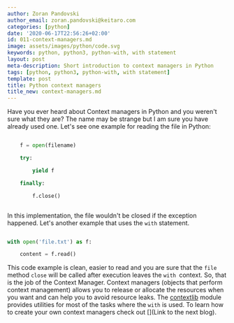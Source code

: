 ```yaml
---
author: Zoran Pandovski
author_email: zoran.pandovski@keitaro.com
categories: [python]
date: '2020-06-17T22:56:26+02:00'
id: 011-context-managers.md
image: assets/images/python/code.svg
keywords: python, python3, python-with, with statement
layout: post
meta-description: Short introduction to context managers in Python
tags: [python, python3, python-with, with statement]
template: post
title: Python context managers
title_new: context-managers.md
---
```




Have you ever heard about Context managers in Python and you weren't sure what they are? The name may be strange but I am sure you have already used one. Let's see one example for reading the file in Python:



```python

    f = open(filename)

    try:

        yield f

    finally:

        f.close()



```

In this implementation, the file wouldn't be closed if the exception happened. Let's another example that uses the `with` statement.



```python

with open('file.txt') as f:

    content = f.read()

```



This code example is clean, easier to read and you are sure that the `file` method `close` will be called after execution leaves the `with `context. So, that is the job of the Context Manager. Context managers (objects that perform context management) allows you to release or allocate the resources when you want and can help you to avoid resource leaks. The [contextlib](https://docs.python.org/3/library/contextlib.html) module provides utilities for most of the tasks where the `with` is used. To learn how to create your own context managers check out [](Link to the next blog).




